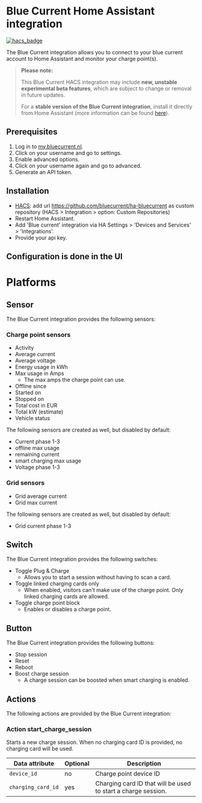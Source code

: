 # Blue Current Home Assistant integration

[![hacs_badge](https://img.shields.io/badge/HACS-Custom-41BDF5.svg?style=for-the-badge)](https://github.com/hacs/integration)

The Blue Current integration allows you to connect to your blue current account to Home Assistant and monitor your charge point(s).

> **Please note:**
>
> This Blue Current HACS integration may include **new, unstable experimental beta features**, which are subject to change or removal in future updates.
>
> For a **stable version of the Blue Current integration**, install it directly from Home Assistant (more information can be found [here](https://www.home-assistant.io/integrations/blue_current/)).

## Prerequisites
1. Log in to [my.bluecurrent.nl](https://my.bluecurrent.nl/).
2. Click on your username and go to settings.
3. Enable advanced options.
4. Click on your username again and go to advanced.
5. Generate an API token.


## Installation

-  [HACS](https://hacs.xyz/): add url https://github.com/bluecurrent/ha-bluecurrent as custom repository (HACS > Integration > option: Custom Repositories)
- Restart Home Assistant.
- Add 'Blue current' integration via HA Settings > 'Devices and Services' > 'Integrations'.
- Provide your api key.

## Configuration is done in the UI

# Platforms

## Sensor
The Blue Current integration provides the following sensors:
### Charge point sensors
- Activity
- Average current
- Average voltage
- Energy usage in kWh
- Max usage in Amps
  - The max amps the charge point can use.
- Offline since
- Started on
- Stopped on
- Total cost in EUR
- Total kW (estimate)
- Vehicle status

The following sensors are created as well, but disabled by default:
- Current phase 1-3
- offline max usage
- remaining current
- smart charging max usage
- Voltage phase 1-3
### Grid sensors
- Grid average current
- Grid max current

The following sensors are created as well, but disabled by default:
- Grid current phase 1-3

## Switch
The Blue Current integration provides the following switches:

- Toggle Plug & Charge
  - Allows you to start a session without having to scan a card.
- Toggle linked charging cards only
  - When enabled, visitors can't make use of the charge point. Only linked charging cards are allowed.
- Toggle charge point block
  - Enables or disables a charge point.

## Button
The Blue Current integration provides the following buttons:

- Stop session
- Reset
- Reboot
- Boost charge session
  - A charge session can be boosted when smart charging is enabled.

## Actions
The following actions are provided by the Blue Current integration:

### Action start_charge_session

Starts a new charge session. When no charging card ID is provided, no charging card will be used.

| Data attribute | Optional | Description |
| -------------- | -------- | ----------- |
| `device_id` | no | Charge point device ID |
| `charging_card_id` | yes | Charging card ID that will be used to start a charge session. |
